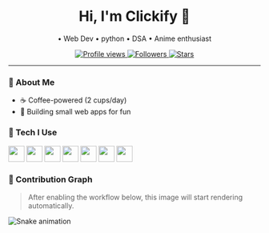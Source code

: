 <!-- Replace EVERY `yourusername` and links with your real ones -->
<h1 align="center">Hi, I'm Clickify 👋</h1>
<p align="center">
   • Web Dev • python • DSA • Anime enthusiast
</p>

<p align="center">
  <a href="https://komarev.com/ghpvc/?username=yourusername">
    <img src="https://komarev.com/ghpvc/?username=yourusername&style=flat&color=blue" alt="Profile views" />
  </a>
  <a href="https://github.com/yourusername?tab=followers">
    <img src="https://img.shields.io/github/followers/yourusername?style=social" alt="Followers" />
  </a>
  <a href="https://github.com/yourusername?tab=stars">
    <img src="https://img.shields.io/github/stars/yourusername?style=social" alt="Stars" />
  </a>
</p>

---

### 🚀 About Me
* ☕ Coffee-powered (2 cups/day)
* 🧪 Building small web apps for fun 

### 🧰 Tech I Use

<p>
  <img height="32" width="32" src="https://cdn.jsdelivr.net/gh/devicons/devicon/icons/c/c-original.svg" />
  <img height="32" width="32" src="https://cdn.jsdelivr.net/gh/devicons/devicon/icons/cplusplus/cplusplus-original.svg" />
  <img height="32" width="32" src="https://cdn.jsdelivr.net/gh/devicons/devicon/icons/python/python-original.svg" />
  <img height="32" width="32" src="https://cdn.jsdelivr.net/gh/devicons/devicon/icons/html5/html5-plain.svg" />
  <img height="32" width="32" src="https://cdn.jsdelivr.net/gh/devicons/devicon/icons/css3/css3-plain.svg" />
  <img height="32" width="32" src="https://cdn.jsdelivr.net/gh/devicons/devicon/icons/tailwindcss/tailwindcss-original.svg" />
  <img height="32" width="32" src="https://cdn.jsdelivr.net/gh/devicons/devicon/icons/git/git-original.svg" />
</p>

### 🐍 Contribution Graph

> After enabling the workflow below, this image will start rendering automatically.

![Snake animation](https://github.com/citradev/citradev/blob/output/github-contribution-grid-snake.svg)


